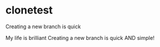 # clonetest
Creating a new branch is quick

My life is brilliant
Creating a new branch is quick AND simple!

